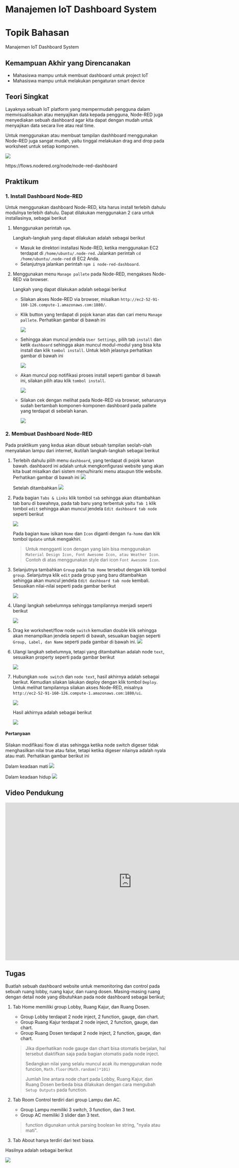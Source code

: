 # Manajemen IoT Dashboard System

# Topik Bahasan

Manajemen IoT Dashboard System

## Kemampuan Akhir yang Direncanakan

- Mahasiswa mampu untuk membuat dashboard untuk project IoT
- Mahasiswa mampu untuk melakukan pengaturan smart device

## Teori Singkat
Layaknya sebuah IoT platform yang mempermudah pengguna dalam memvisualisaikan atau menyajikan data kepada pengguna, Node-RED
juga menyediakan sebuah dashboard agar kita dapat dengan mudah untuk menyajikan data secara live atau real time.

Untuk menggunakan atau membuat tampilan dashhboard menggunakan Node-RED juga sangat mudah, yaitu tinggal melakukan drag and 
drop pada worksheet untuk setiap komponen.

![](images/dashboard.png)

<p>https://flows.nodered.org/node/node-red-dashboard</p>

## Praktikum
### 1. Install Dashboard Node-RED
Untuk menggunakan dashboard Node-RED, kita harus install terlebih dahulu modulnya terlebih dahulu. Dapat dilakukan menggunakan
2 cara untuk installasinya, sebagai berikut
1. Menggunakan perintah `npm`.
   
    Langkah-langkah yang dapat dilakukan adalah sebagai berikut
   - Masuk ke direktori installasi Node-RED, ketika menggunakan EC2 terdapat di `/home/ubuntu/.node-red`. Jalankan perintah
    `cd /home/ubuntu/.node-red` di EC2 Anda.
   - Selanjutnya jalankan perintah `npm i node-red-dashboard`. 
2. Menggunakan menu `Manage pallete` pada Node-RED, mengakses Node-RED via browser.

    Langkah yang dapat dilakukan adalah sebagai berikut
    - Silakan akses Node-RED via browser, misalkan `http://ec2-52-91-160-126.compute-1.amazonaws.com:1880/`. 
    - Klik button yang terdapat di pojok kanan atas dan cari menu `Manage pallete`. Perhatikan gambar di bawah ini
    
        ![](images/01.png)
    - Sehingga akan muncul jendela `User Settings`, pilih tab `install` dan ketik `dashboard` sehingga akan muncul modul-modul
    yang bisa kita install dan klik `tombol install`. Untuk lebih jelasnya perhatikan gambar di bawah ini
      
        ![](images/02.png)
    - Akan muncul pop notifikasi proses install seperti gambar di bawah ini, silakan pilih atau klik `tombol install`.
        
        ![](images/03.png)
    - Silakan cek dengan melihat pada Node-RED via browser, seharusnya sudah bertambah komponen-komponen dashboard pada
    pallete yang terdapat di sebelah kanan.
      
        ![](images/04.png)

### 2. Membuat Dashboard Node-RED
Pada praktikum yang kedua akan dibuat sebuah tampilan seolah-olah menyalakan lampu dari internet, ikutilah langkah-langkah
sebagai berikut
1. Terlebih dahulu pilih menu `dashboard`, yang terdapat di pojok kanan bawah. dashbaord ini adalah untuk mengkonfigurasi 
   website yang akan kita buat misalkan dari sistem menu/hirarki menu ataupun title website. Perhatikan gambar di bawah ini
   ![](images/05.png)
   
   Setelah ditambahkan
   ![](images/06.png)
   
2. Pada bagian `Tabs & Links` klik tombol `tab` sehingga akan ditambahkan tab baru di bawahnya, pada tab baru yang terbentuk
   yaitu `Tab 1` klik tombol `edit` sehingga akan muncul jendela `Edit dashboard tab node` seperti berikut
   
    ![](images/07.png)
   
    Pada bagian `Name` isikan `Home` dan `Icon` diganti dengan `fa-home` dan klik tombol `Update` untuk mengakhiri.
   > Untuk mengganti icon dengan yang lain bisa menggunakan `Material Design Icon, Font Awesome Icon, atau Weather Icon`. 
   > Contoh di atas menggunakan style dari icon `Font Awesome Icon`.
   > 
3. Selanjutnya tambahkan `Group` pada `Tab Home` tersebut dengan klik tombol `group`. Selanjutnya klik `edit` pada group 
   yang baru ditambahkan sehingga akan muncul jendela `Edit dashboard tab node` kembali. Sesuaikan nilai-nilai seperti pada
   gambar berikut
   
    ![](images/08.png)
   
4. Ulangi langkah sebelumnya sehingga tampilannya menjadi seperti berikut
   
    ![](images/09.png)
5. Drag ke worksheet/flow node `switch` kemudian double klik sehingga akan menampilkan jendela seperti di bawah, sesuaikan
bagian seperti `Group, Label, dan Name` seperti pada gambar di bawah ini.
    ![](images/10.png)
   
6. Ulangi langkah sebelumnya, tetapi yang ditambahkan adalah node `text`, sesuaikan property seperti pada gambar berikut

    ![](images/11.png)

7. Hubungkan `node switch` dan `node text`, hasil akhirnya adalah sebagai berikut. Kemudian silakan lakukan deploy dengan
klik tombol `Deploy`. Untuk melihat tampilannya silakan akses Node-RED, misalnya `http://ec2-52-91-160-126.compute-1.amazonaws.com:1880/ui`.
   
    ![](images/12.png)

    Hasil akhirnya adalah sebagai berikut

    ![](images/13.png)

#### Pertanyaan
Silakan modifikasi flow di atas sehingga ketika node switch digeser tidak menghasilkan nilai true atau false, tetapi ketika
digeser nilainya adalah nyala atau mati. Perhatikan gambar berikut ini

Dalam keadaan mati
![](images/14.png)

Dalam keadaan hidup
![](images/15.png)

## Video Pendukung
<p>
<iframe width="790" height="494" src="https://www.youtube.com/embed/3A4RbbbzrFE" title="YouTube video player" frameborder="0" allow="accelerometer; autoplay; clipboard-write; encrypted-media; gyroscope; picture-in-picture" allowfullscreen></iframe>
</p>

## Tugas
Buatlah sebuah dashboard website untuk memonitoring dan control pada sebuah ruang lobby, ruang kajur, dan ruang dosen.
Masing-masing ruang dengan detail node yang dibutuhkan pada node dashboard sebagai berikut;
1. Tab Home memiliki group Lobby, Ruang Kajur, dan Ruang Dosen.
   - Group Lobby terdapat 2 node inject, 2 function, gauge, dan chart.  
   - Group Ruang Kajur terdapat 2 node inject, 2 function, gauge, dan chart.
   - Group Ruang Dosen terdapat 2 node inject, 2 function, gauge, dan chart. 
   > Jika diperhatikan node gauge dan chart bisa otomatis berjalan, hal tersebut diaktifkan saja pada bagian otomatis
   > pada node inject.
   > 
   > Sedangkan nilai yang selalu muncul acak itu menggunakan node funcion, `Math.floor(Math.random()*101)`
   > 
   > Jumlah line antara node chart pada Lobby, Ruang Kajur, dan Ruang Dosen berbeda bisa dilakukan dengan cara mengubah 
   > `Setup Outputs` pada function.
     
2. Tab Room Control terdiri dari group Lampu dan AC.
   - Group Lampu memiliki 3 switch, 3 function, dan 3 text.
   - Group AC memiliki 3 slider dan 3 text.
   > function digunakan untuk parsing boolean ke string, "nyala atau mati".
   
3. Tab About hanya terdiri dari text biasa.
   
Hasilnya adalah sebagai berikut

![](images/tugas.gif)

